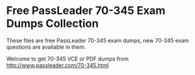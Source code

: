 # Free PassLeader 70-345 Exam Dumps Collection

These files are free PassLeader 70-345 exam dumps, new 70-345 exam questions are available in them.

Welcome to get 70-345 VCE or PDF dumps from http://www.passleader.com/70-345.html
